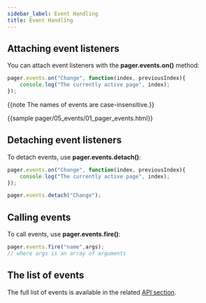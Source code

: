 ```yaml
---
sidebar_label: Event Handling
title: Event Handling
---          
```


## Attaching event listeners

You can attach event listeners with the **pager.events.on()** method:

~~~js
pager.events.on("Change", function(index, previousIndex){
    console.log("The currently active page", index);
});
~~~

{{note The names of events are case-insensitive.}}

{{sample    pager/05_events/01_pager_events.html}}

## Detaching event listeners

To detach events, use **pager.events.detach()**:

~~~js
pager.events.on("Change", function(index, previousIndex){
    console.log("The currently active page", index);
});

pager.events.detach("Change");
~~~

## Calling events

To call events, use **pager.events.fire()**:

~~~js
pager.events.fire("name",args);
// where args is an array of arguments
~~~

## The list of events

The full list of events is available in the related [API section](pager/api/refs/pager_events.md).
